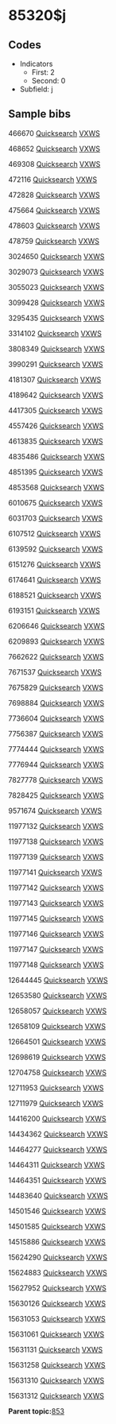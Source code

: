 # 85320$j

## Codes

-   Indicators
    -   First: 2
    -   Second: 0
-   Subfield: j

## Sample bibs

466670 [Quicksearch](https://search.library.yale.edu/catalog/466670) [VXWS](http://prodorbis.library.yale.edu:7014/vxws/GetHoldingsService?bibId=466670)

468652 [Quicksearch](https://search.library.yale.edu/catalog/468652) [VXWS](http://prodorbis.library.yale.edu:7014/vxws/GetHoldingsService?bibId=468652)

469308 [Quicksearch](https://search.library.yale.edu/catalog/469308) [VXWS](http://prodorbis.library.yale.edu:7014/vxws/GetHoldingsService?bibId=469308)

472116 [Quicksearch](https://search.library.yale.edu/catalog/472116) [VXWS](http://prodorbis.library.yale.edu:7014/vxws/GetHoldingsService?bibId=472116)

472828 [Quicksearch](https://search.library.yale.edu/catalog/472828) [VXWS](http://prodorbis.library.yale.edu:7014/vxws/GetHoldingsService?bibId=472828)

475664 [Quicksearch](https://search.library.yale.edu/catalog/475664) [VXWS](http://prodorbis.library.yale.edu:7014/vxws/GetHoldingsService?bibId=475664)

478603 [Quicksearch](https://search.library.yale.edu/catalog/478603) [VXWS](http://prodorbis.library.yale.edu:7014/vxws/GetHoldingsService?bibId=478603)

478759 [Quicksearch](https://search.library.yale.edu/catalog/478759) [VXWS](http://prodorbis.library.yale.edu:7014/vxws/GetHoldingsService?bibId=478759)

3024650 [Quicksearch](https://search.library.yale.edu/catalog/3024650) [VXWS](http://prodorbis.library.yale.edu:7014/vxws/GetHoldingsService?bibId=3024650)

3029073 [Quicksearch](https://search.library.yale.edu/catalog/3029073) [VXWS](http://prodorbis.library.yale.edu:7014/vxws/GetHoldingsService?bibId=3029073)

3055023 [Quicksearch](https://search.library.yale.edu/catalog/3055023) [VXWS](http://prodorbis.library.yale.edu:7014/vxws/GetHoldingsService?bibId=3055023)

3099428 [Quicksearch](https://search.library.yale.edu/catalog/3099428) [VXWS](http://prodorbis.library.yale.edu:7014/vxws/GetHoldingsService?bibId=3099428)

3295435 [Quicksearch](https://search.library.yale.edu/catalog/3295435) [VXWS](http://prodorbis.library.yale.edu:7014/vxws/GetHoldingsService?bibId=3295435)

3314102 [Quicksearch](https://search.library.yale.edu/catalog/3314102) [VXWS](http://prodorbis.library.yale.edu:7014/vxws/GetHoldingsService?bibId=3314102)

3808349 [Quicksearch](https://search.library.yale.edu/catalog/3808349) [VXWS](http://prodorbis.library.yale.edu:7014/vxws/GetHoldingsService?bibId=3808349)

3990291 [Quicksearch](https://search.library.yale.edu/catalog/3990291) [VXWS](http://prodorbis.library.yale.edu:7014/vxws/GetHoldingsService?bibId=3990291)

4181307 [Quicksearch](https://search.library.yale.edu/catalog/4181307) [VXWS](http://prodorbis.library.yale.edu:7014/vxws/GetHoldingsService?bibId=4181307)

4189642 [Quicksearch](https://search.library.yale.edu/catalog/4189642) [VXWS](http://prodorbis.library.yale.edu:7014/vxws/GetHoldingsService?bibId=4189642)

4417305 [Quicksearch](https://search.library.yale.edu/catalog/4417305) [VXWS](http://prodorbis.library.yale.edu:7014/vxws/GetHoldingsService?bibId=4417305)

4557426 [Quicksearch](https://search.library.yale.edu/catalog/4557426) [VXWS](http://prodorbis.library.yale.edu:7014/vxws/GetHoldingsService?bibId=4557426)

4613835 [Quicksearch](https://search.library.yale.edu/catalog/4613835) [VXWS](http://prodorbis.library.yale.edu:7014/vxws/GetHoldingsService?bibId=4613835)

4835486 [Quicksearch](https://search.library.yale.edu/catalog/4835486) [VXWS](http://prodorbis.library.yale.edu:7014/vxws/GetHoldingsService?bibId=4835486)

4851395 [Quicksearch](https://search.library.yale.edu/catalog/4851395) [VXWS](http://prodorbis.library.yale.edu:7014/vxws/GetHoldingsService?bibId=4851395)

4853568 [Quicksearch](https://search.library.yale.edu/catalog/4853568) [VXWS](http://prodorbis.library.yale.edu:7014/vxws/GetHoldingsService?bibId=4853568)

6010675 [Quicksearch](https://search.library.yale.edu/catalog/6010675) [VXWS](http://prodorbis.library.yale.edu:7014/vxws/GetHoldingsService?bibId=6010675)

6031703 [Quicksearch](https://search.library.yale.edu/catalog/6031703) [VXWS](http://prodorbis.library.yale.edu:7014/vxws/GetHoldingsService?bibId=6031703)

6107512 [Quicksearch](https://search.library.yale.edu/catalog/6107512) [VXWS](http://prodorbis.library.yale.edu:7014/vxws/GetHoldingsService?bibId=6107512)

6139592 [Quicksearch](https://search.library.yale.edu/catalog/6139592) [VXWS](http://prodorbis.library.yale.edu:7014/vxws/GetHoldingsService?bibId=6139592)

6151276 [Quicksearch](https://search.library.yale.edu/catalog/6151276) [VXWS](http://prodorbis.library.yale.edu:7014/vxws/GetHoldingsService?bibId=6151276)

6174641 [Quicksearch](https://search.library.yale.edu/catalog/6174641) [VXWS](http://prodorbis.library.yale.edu:7014/vxws/GetHoldingsService?bibId=6174641)

6188521 [Quicksearch](https://search.library.yale.edu/catalog/6188521) [VXWS](http://prodorbis.library.yale.edu:7014/vxws/GetHoldingsService?bibId=6188521)

6193151 [Quicksearch](https://search.library.yale.edu/catalog/6193151) [VXWS](http://prodorbis.library.yale.edu:7014/vxws/GetHoldingsService?bibId=6193151)

6206646 [Quicksearch](https://search.library.yale.edu/catalog/6206646) [VXWS](http://prodorbis.library.yale.edu:7014/vxws/GetHoldingsService?bibId=6206646)

6209893 [Quicksearch](https://search.library.yale.edu/catalog/6209893) [VXWS](http://prodorbis.library.yale.edu:7014/vxws/GetHoldingsService?bibId=6209893)

7662622 [Quicksearch](https://search.library.yale.edu/catalog/7662622) [VXWS](http://prodorbis.library.yale.edu:7014/vxws/GetHoldingsService?bibId=7662622)

7671537 [Quicksearch](https://search.library.yale.edu/catalog/7671537) [VXWS](http://prodorbis.library.yale.edu:7014/vxws/GetHoldingsService?bibId=7671537)

7675829 [Quicksearch](https://search.library.yale.edu/catalog/7675829) [VXWS](http://prodorbis.library.yale.edu:7014/vxws/GetHoldingsService?bibId=7675829)

7698884 [Quicksearch](https://search.library.yale.edu/catalog/7698884) [VXWS](http://prodorbis.library.yale.edu:7014/vxws/GetHoldingsService?bibId=7698884)

7736604 [Quicksearch](https://search.library.yale.edu/catalog/7736604) [VXWS](http://prodorbis.library.yale.edu:7014/vxws/GetHoldingsService?bibId=7736604)

7756387 [Quicksearch](https://search.library.yale.edu/catalog/7756387) [VXWS](http://prodorbis.library.yale.edu:7014/vxws/GetHoldingsService?bibId=7756387)

7774444 [Quicksearch](https://search.library.yale.edu/catalog/7774444) [VXWS](http://prodorbis.library.yale.edu:7014/vxws/GetHoldingsService?bibId=7774444)

7776944 [Quicksearch](https://search.library.yale.edu/catalog/7776944) [VXWS](http://prodorbis.library.yale.edu:7014/vxws/GetHoldingsService?bibId=7776944)

7827778 [Quicksearch](https://search.library.yale.edu/catalog/7827778) [VXWS](http://prodorbis.library.yale.edu:7014/vxws/GetHoldingsService?bibId=7827778)

7828425 [Quicksearch](https://search.library.yale.edu/catalog/7828425) [VXWS](http://prodorbis.library.yale.edu:7014/vxws/GetHoldingsService?bibId=7828425)

9571674 [Quicksearch](https://search.library.yale.edu/catalog/9571674) [VXWS](http://prodorbis.library.yale.edu:7014/vxws/GetHoldingsService?bibId=9571674)

11977132 [Quicksearch](https://search.library.yale.edu/catalog/11977132) [VXWS](http://prodorbis.library.yale.edu:7014/vxws/GetHoldingsService?bibId=11977132)

11977138 [Quicksearch](https://search.library.yale.edu/catalog/11977138) [VXWS](http://prodorbis.library.yale.edu:7014/vxws/GetHoldingsService?bibId=11977138)

11977139 [Quicksearch](https://search.library.yale.edu/catalog/11977139) [VXWS](http://prodorbis.library.yale.edu:7014/vxws/GetHoldingsService?bibId=11977139)

11977141 [Quicksearch](https://search.library.yale.edu/catalog/11977141) [VXWS](http://prodorbis.library.yale.edu:7014/vxws/GetHoldingsService?bibId=11977141)

11977142 [Quicksearch](https://search.library.yale.edu/catalog/11977142) [VXWS](http://prodorbis.library.yale.edu:7014/vxws/GetHoldingsService?bibId=11977142)

11977143 [Quicksearch](https://search.library.yale.edu/catalog/11977143) [VXWS](http://prodorbis.library.yale.edu:7014/vxws/GetHoldingsService?bibId=11977143)

11977145 [Quicksearch](https://search.library.yale.edu/catalog/11977145) [VXWS](http://prodorbis.library.yale.edu:7014/vxws/GetHoldingsService?bibId=11977145)

11977146 [Quicksearch](https://search.library.yale.edu/catalog/11977146) [VXWS](http://prodorbis.library.yale.edu:7014/vxws/GetHoldingsService?bibId=11977146)

11977147 [Quicksearch](https://search.library.yale.edu/catalog/11977147) [VXWS](http://prodorbis.library.yale.edu:7014/vxws/GetHoldingsService?bibId=11977147)

11977148 [Quicksearch](https://search.library.yale.edu/catalog/11977148) [VXWS](http://prodorbis.library.yale.edu:7014/vxws/GetHoldingsService?bibId=11977148)

12644445 [Quicksearch](https://search.library.yale.edu/catalog/12644445) [VXWS](http://prodorbis.library.yale.edu:7014/vxws/GetHoldingsService?bibId=12644445)

12653580 [Quicksearch](https://search.library.yale.edu/catalog/12653580) [VXWS](http://prodorbis.library.yale.edu:7014/vxws/GetHoldingsService?bibId=12653580)

12658057 [Quicksearch](https://search.library.yale.edu/catalog/12658057) [VXWS](http://prodorbis.library.yale.edu:7014/vxws/GetHoldingsService?bibId=12658057)

12658109 [Quicksearch](https://search.library.yale.edu/catalog/12658109) [VXWS](http://prodorbis.library.yale.edu:7014/vxws/GetHoldingsService?bibId=12658109)

12664501 [Quicksearch](https://search.library.yale.edu/catalog/12664501) [VXWS](http://prodorbis.library.yale.edu:7014/vxws/GetHoldingsService?bibId=12664501)

12698619 [Quicksearch](https://search.library.yale.edu/catalog/12698619) [VXWS](http://prodorbis.library.yale.edu:7014/vxws/GetHoldingsService?bibId=12698619)

12704758 [Quicksearch](https://search.library.yale.edu/catalog/12704758) [VXWS](http://prodorbis.library.yale.edu:7014/vxws/GetHoldingsService?bibId=12704758)

12711953 [Quicksearch](https://search.library.yale.edu/catalog/12711953) [VXWS](http://prodorbis.library.yale.edu:7014/vxws/GetHoldingsService?bibId=12711953)

12711979 [Quicksearch](https://search.library.yale.edu/catalog/12711979) [VXWS](http://prodorbis.library.yale.edu:7014/vxws/GetHoldingsService?bibId=12711979)

14416200 [Quicksearch](https://search.library.yale.edu/catalog/14416200) [VXWS](http://prodorbis.library.yale.edu:7014/vxws/GetHoldingsService?bibId=14416200)

14434362 [Quicksearch](https://search.library.yale.edu/catalog/14434362) [VXWS](http://prodorbis.library.yale.edu:7014/vxws/GetHoldingsService?bibId=14434362)

14464277 [Quicksearch](https://search.library.yale.edu/catalog/14464277) [VXWS](http://prodorbis.library.yale.edu:7014/vxws/GetHoldingsService?bibId=14464277)

14464311 [Quicksearch](https://search.library.yale.edu/catalog/14464311) [VXWS](http://prodorbis.library.yale.edu:7014/vxws/GetHoldingsService?bibId=14464311)

14464351 [Quicksearch](https://search.library.yale.edu/catalog/14464351) [VXWS](http://prodorbis.library.yale.edu:7014/vxws/GetHoldingsService?bibId=14464351)

14483640 [Quicksearch](https://search.library.yale.edu/catalog/14483640) [VXWS](http://prodorbis.library.yale.edu:7014/vxws/GetHoldingsService?bibId=14483640)

14501546 [Quicksearch](https://search.library.yale.edu/catalog/14501546) [VXWS](http://prodorbis.library.yale.edu:7014/vxws/GetHoldingsService?bibId=14501546)

14501585 [Quicksearch](https://search.library.yale.edu/catalog/14501585) [VXWS](http://prodorbis.library.yale.edu:7014/vxws/GetHoldingsService?bibId=14501585)

14515886 [Quicksearch](https://search.library.yale.edu/catalog/14515886) [VXWS](http://prodorbis.library.yale.edu:7014/vxws/GetHoldingsService?bibId=14515886)

15624290 [Quicksearch](https://search.library.yale.edu/catalog/15624290) [VXWS](http://prodorbis.library.yale.edu:7014/vxws/GetHoldingsService?bibId=15624290)

15624883 [Quicksearch](https://search.library.yale.edu/catalog/15624883) [VXWS](http://prodorbis.library.yale.edu:7014/vxws/GetHoldingsService?bibId=15624883)

15627952 [Quicksearch](https://search.library.yale.edu/catalog/15627952) [VXWS](http://prodorbis.library.yale.edu:7014/vxws/GetHoldingsService?bibId=15627952)

15630126 [Quicksearch](https://search.library.yale.edu/catalog/15630126) [VXWS](http://prodorbis.library.yale.edu:7014/vxws/GetHoldingsService?bibId=15630126)

15631053 [Quicksearch](https://search.library.yale.edu/catalog/15631053) [VXWS](http://prodorbis.library.yale.edu:7014/vxws/GetHoldingsService?bibId=15631053)

15631061 [Quicksearch](https://search.library.yale.edu/catalog/15631061) [VXWS](http://prodorbis.library.yale.edu:7014/vxws/GetHoldingsService?bibId=15631061)

15631131 [Quicksearch](https://search.library.yale.edu/catalog/15631131) [VXWS](http://prodorbis.library.yale.edu:7014/vxws/GetHoldingsService?bibId=15631131)

15631258 [Quicksearch](https://search.library.yale.edu/catalog/15631258) [VXWS](http://prodorbis.library.yale.edu:7014/vxws/GetHoldingsService?bibId=15631258)

15631310 [Quicksearch](https://search.library.yale.edu/catalog/15631310) [VXWS](http://prodorbis.library.yale.edu:7014/vxws/GetHoldingsService?bibId=15631310)

15631312 [Quicksearch](https://search.library.yale.edu/catalog/15631312) [VXWS](http://prodorbis.library.yale.edu:7014/vxws/GetHoldingsService?bibId=15631312)

**Parent topic:**[853](../../tags/853/853.md)

